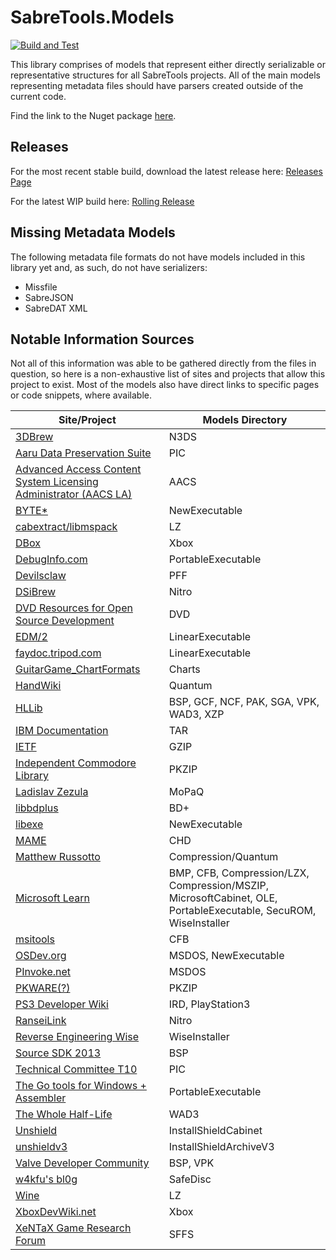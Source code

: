 # SabreTools.Models

[![Build and Test](https://github.com/SabreTools/SabreTools.Models/actions/workflows/build_and_test.yml/badge.svg?branch=main)](https://github.com/SabreTools/SabreTools.Models/actions/workflows/build_and_test.yml)

This library comprises of models that represent either directly serializable or representative structures for all SabreTools projects. All of the main models representing metadata files should have parsers created outside of the current code.

Find the link to the Nuget package [here](https://www.nuget.org/packages/SabreTools.Models).

## Releases

For the most recent stable build, download the latest release here: [Releases Page](https://github.com/SabreTools/SabreTools.Models/releases)

For the latest WIP build here: [Rolling Release](https://github.com/SabreTools/SabreTools.Models/releases/rolling)

## Missing Metadata Models

The following metadata file formats do not have models included in this library yet and, as such, do not have serializers:

- Missfile
- SabreJSON
- SabreDAT XML

## Notable Information Sources

Not all of this information was able to be gathered directly from the files in question, so here is a non-exhaustive list of sites and projects that allow this project to exist. Most of the models also have direct links to specific pages or code snippets, where available.

| Site/Project | Models Directory |
| --- | --- |
| [3DBrew](https://www.3dbrew.org/wiki/Main_Page) | N3DS |
| [Aaru Data Preservation Suite](https://github.com/aaru-dps) | PIC |
| [Advanced Access Content System Licensing Administrator (AACS LA)](https://aacsla.com/) | AACS |
| [BYTE*](https://web.archive.org/web/20240703222951/https://bytepointer.com/index.htm) | NewExecutable |
| [cabextract/libmspack](https://www.cabextract.org.uk/) | LZ |
| [DBox](https://dbox.tools/) | Xbox |
| [DebugInfo.com](https://www.debuginfo.com/index.html) | PortableExecutable |
| [Devilsclaw](https://devilsclaws.net/) | PFF |
| [DSiBrew](https://dsibrew.org/wiki/Main_Page) | Nitro |
| [DVD Resources for Open Source Development](https://dvd.sourceforge.net/) | DVD |
| [EDM/2](https://www.edm2.com/index.php/Main_Page) | LinearExecutable |
| [faydoc.tripod.com](https://faydoc.tripod.com/formats/) | LinearExecutable |
| [GuitarGame_ChartFormats](https://github.com/TheNathannator/GuitarGame_ChartFormats/) | Charts |
| [HandWiki](https://handwiki.org/wiki/Start) | Quantum |
| [HLLib](https://github.com/RavuAlHemio/hllib/) | BSP, GCF, NCF, PAK, SGA, VPK, WAD3, XZP |
| [IBM Documentation](https://www.ibm.com/docs/en) | TAR |
| [IETF](https://www.ietf.org/) | GZIP |
| [Independent Commodore Library](https://petlibrary.tripod.com/) | PKZIP |
| [Ladislav Zezula](http://zezula.net/en/tools/main.html) | MoPaQ |
| [libbdplus](https://github.com/mwgoldsmith/bdplus) | BD+ |
| [libexe](https://github.com/libyal/libexe/) | NewExecutable |
| [MAME](https://github.com/mamedev/mame/) | CHD |
| [Matthew Russotto](http://www.russotto.net/quantumcomp.html) | Compression/Quantum |
| [Microsoft Learn](https://learn.microsoft.com/en-us/) | BMP, CFB, Compression/LZX, Compression/MSZIP, MicrosoftCabinet, OLE, PortableExecutable, SecuROM, WiseInstaller |
| [msitools](https://github.com/GNOME/msitools/) | CFB |
| [OSDev.org](https://wiki.osdev.org/Expanded_Main_Page) | MSDOS, NewExecutable |
| [PInvoke.net](http://www.pinvoke.net/index.aspx) | MSDOS |
| [PKWARE(?)](https://pkware.cachefly.net/webdocs/casestudies/APPNOTE.TXT) | PKZIP |
| [PS3 Developer Wiki](https://www.psdevwiki.com/ps3/) | IRD, PlayStation3 |
| [RanseiLink](https://github.com/Deijin27/RanseiLink) | Nitro |
| [Reverse Engineering Wise](https://codeberg.org/CYBERDEV/REWise) | WiseInstaller |
| [Source SDK 2013](https://github.com/ValveSoftware/source-sdk-2013) | BSP |
| [Technical Committee T10](https://www.t10.org/) | PIC |
| [The Go tools for Windows + Assembler](https://www.godevtool.com/) | PortableExecutable |
| [The Whole Half-Life](https://twhl.info/wiki/page/Specification:_WAD3) | WAD3 |
| [Unshield](https://github.com/twogood/unshield) | InstallShieldCabinet |
| [unshieldv3](https://github.com/wfr/unshieldv3) | InstallShieldArchiveV3 |
| [Valve Developer Community](https://developer.valvesoftware.com/wiki/Main_Page) | BSP, VPK |
| [w4kfu's bl0g](https://web.archive.org/web/20250206143756/http://blog.w4kfu.com/) | SafeDisc |
| [Wine](https://github.com/wine-mirror/wine/) | LZ |
| [XboxDevWiki.net](https://xboxdevwiki.net/Main_Page) | Xbox |
| [XeNTaX Game Research Forum](http://web.archive.org/web/20231031162306/https://forum.xentax.com/) | SFFS |
